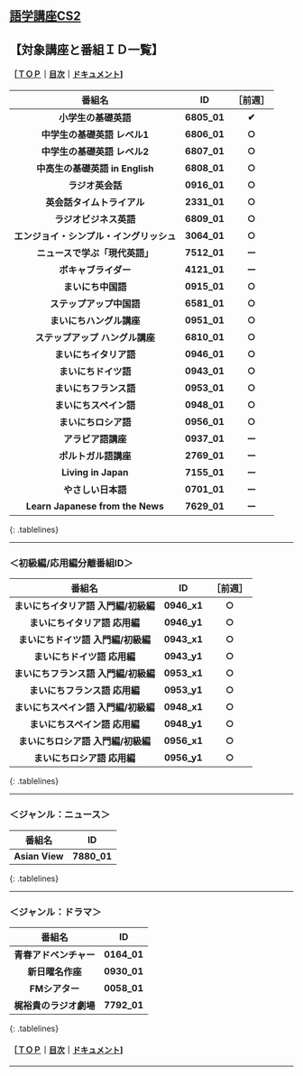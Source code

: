 ## [語学講座CS2](https://csreviser.github.io/CaptureStream2/)  
## 【対象講座と番組ＩＤ一覧】　　　    
#### ［[ＴＯＰ](./)**｜**[目次](./#目次)**｜**[ドキュメント](./#ドキュメント-1)]
<style>
.tablelines table, .tablelines td, .tablelines th {
        border: 1px solid black;
        }
</style>

|番組名|ID|［前週］|
|:-------------:|:-------------:|:-------------:|
| **小学生の基礎英語**|**6805_01**|**✔︎**|
| **中学生の基礎英語 レベル1**|**6806_01**|**○**|
| **中学生の基礎英語 レベル2** | **6807_01** |**○**|
| **中高生の基礎英語 in English** |**6808_01** |**○**| 
| **ラジオ英会話** |	**0916_01** |**○**|
| **英会話タイムトライアル** |	**2331_01** |**○**|
| **ラジオビジネス英語** |	**6809_01** |**○**|
| **エンジョイ・シンプル・イングリッシュ** |**3064_01** |**○**|
| **ニュースで学ぶ「現代英語」**| **7512_01** |**ー**|
| **ボキャブライダー** |**4121_01** |**ー**|
| **まいにち中国語** |**0915_01** |**○**|
| **ステップアップ中国語** | **6581_01** |**○**|
| **まいにちハングル講座** |**0951_01** |**○**|
| **ステップアップ ハングル講座** | **6810_01** |**○**|
| **まいにちイタリア語** | **0946_01** |**○**|
| **まいにちドイツ語** |**0943_01** |**○**|
| **まいにちフランス語** |**0953_01** |**○**|
| **まいにちスペイン語** |**0948_01** |**○**|
| **まいにちロシア語** | **0956_01** |**○**|
| **アラビア語講座** |**0937_01** |**ー**|
| **ポルトガル語講座**|**2769_01** |**ー**|
| **Living in Japan** | **7155_01** |**ー**|
| **やさしい日本語** | **0701_01** |**ー**|
| **Learn Japanese from the News**  | **7629_01** |**ー**|
{: .tablelines}

***

### ＜初級編/応用編分離番組ID＞
<style>
.tablelines table, .tablelines td, .tablelines th {
        border: 1px solid black;
        }
</style>

|番組名|ID|［前週］|
|:-------------:|:-------------:|:-------------:|
| **まいにちイタリア語 入門編/初級編** | **0946_x1** |**○**|
| **まいにちイタリア語 応用編** | **0946_y1** |**○**|
| **まいにちドイツ語 入門編/初級編** |**0943_x1** |**○**|
| **まいにちドイツ語 応用編** |**0943_y1** |**○**|
| **まいにちフランス語 入門編/初級編** |**0953_x1** |**○**|
| **まいにちフランス語 応用編** |**0953_y1** |**○**|
| **まいにちスペイン語 入門編/初級編** |**0948_x1** |**○**|
| **まいにちスペイン語 応用編** |**0948_y1** |**○**|
| **まいにちロシア語 入門編/初級編** | **0956_x1** |**○**|
| **まいにちロシア語 応用編** | **0956_y1** |**○**|
{: .tablelines}

***

### ＜ジャンル：ニュース＞
<style>
.tablelines table, .tablelines td, .tablelines th {
        border: 1px solid black;
        }
</style>
| 番組名  |	ID |
|:-------------:|:-------------:|
|**Asian View** | **7880_01** |
{: .tablelines}

***

### ＜ジャンル：ドラマ＞
<style>
.tablelines table, .tablelines td, .tablelines th {
        border: 1px solid black;
        }
</style>
| 番組名  |	ID |
|:-------------:|:-------------:|
|**青春アドベンチャー** | **0164_01** |
|**新日曜名作座** | **0930_01** |
|**FMシアター** | **0058_01** |
|**梶裕貴のラジオ劇場** | **7792_01** |
{: .tablelines}


#### ［[ＴＯＰ](./)**｜**[目次](./#目次)**｜**[ドキュメント](./#ドキュメント-1)]

*** 
 <link rel="shortcut icon" type="image/x-icon" href="https://avatars.githubusercontent.com/u/46049273?v=4">
 <meta name="twitter:image:src" content="https://avatars.githubusercontent.com/u/46049273?v=4">
